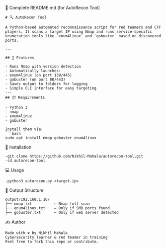 📝 Complete README.md (for AutoRecon Tool)

    # 🔍 AutoRecon Tool

    A Python-based automated reconnaissance script for red teamers and CTF players. It scans a target IP using Nmap and runs service-specific enumeration tools like `enum4linux` and `gobuster` based on discovered ports.

    ---

    ## 🚀 Features

    - Runs Nmap with version detection
    - Automatically launches:
    - enum4linux (on port 139/445)
    - gobuster (on port 80/443)
    - Saves output to folders for logging
    - Simple CLI interface for easy targeting
    ---
    ## 📦 Requirements

    - Python 3
    - nmap
    - enum4linux
    - gobuster

    Install them via:
    ```bash
    sudo apt install nmap gobuster enum4linux



📁 Installation

    -git clone https://github.com/Nikhil-Mahala/autorecon-tool.git
    -cd autorecon-tool




💻 Usage

    -python3 autorecon.py <target-ip>



📂 Output Structure

    output/192.168.1.10/
    ├── nmap.txt          ← Nmap full scan
    ├── enum4linux.txt    ← Only if SMB ports found
    ├── gobuster.txt      ← Only if web server detected 




✍️ Author

    Made with ❤️ by Nikhil Mahala
    Cybersecurity learner & red teamer in training
    Feel free to fork this repo or contribute.